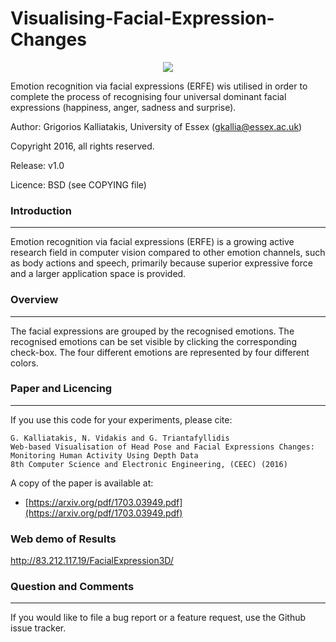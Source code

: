 # Visualising-Facial-Expression-Changes
<p align="center">
  <img src="https://raw.githubusercontent.com/GKalliatakis/Visualising-Facial-Expression-Changes/master/chart.png?raw=true"/><br>
</p>

Emotion recognition via facial expressions (ERFE) wis utilised in order to complete the process of recognising four universal dominant facial expressions (happiness, anger, sadness and surprise).


Author: Grigorios Kalliatakis, University of Essex (gkallia@essex.ac.uk)

Copyright 2016, all rights reserved.

Release: v1.0

Licence: BSD (see COPYING file)


### Introduction
----------
Emotion recognition via facial expressions (ERFE) is a growing active research field in computer vision compared to other emotion channels, such as body actions and speech, primarily because superior expressive force and a larger application space is provided. 

### Overview
----------
The facial expressions are grouped by the recognised emotions. The recognised emotions can be set visible
by clicking the corresponding check-box. The four different emotions are represented by four different colors.

### Paper and Licencing
----------
If you use this code for your experiments, please cite:

    G. Kalliatakis, N. Vidakis and G. Triantafyllidis
    Web-based Visualisation of Head Pose and Facial Expressions Changes: Monitoring Human Activity Using Depth Data
    8th Computer Science and Electronic Engineering, (CEEC) (2016)

A copy of the paper is available at:
 * [https://arxiv.org/pdf/1703.03949.pdf](https://arxiv.org/pdf/1703.03949.pdf)
 
 ### Web demo of Results
http://83.212.117.19/FacialExpression3D/

 
 ### Question and Comments

----------
If you would like to file a bug report or a feature request, use the Github issue tracker.
